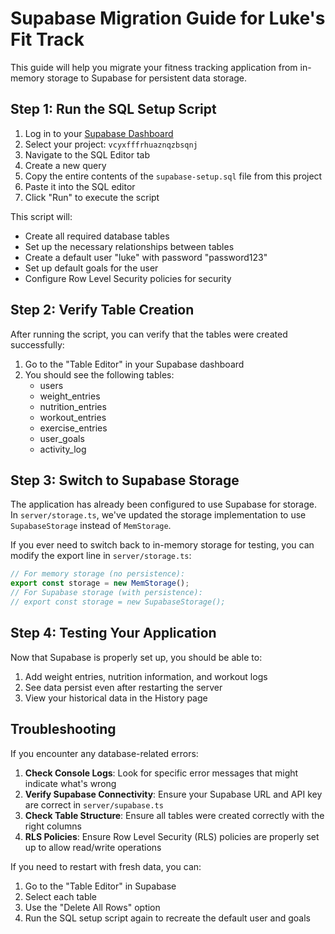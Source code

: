 # Supabase Migration Guide for Luke's Fit Track

This guide will help you migrate your fitness tracking application from in-memory storage to Supabase for persistent data storage.

## Step 1: Run the SQL Setup Script

1. Log in to your [Supabase Dashboard](https://app.supabase.com)
2. Select your project: `vcyxfffrhuaznqzbsqnj`
3. Navigate to the SQL Editor tab
4. Create a new query
5. Copy the entire contents of the `supabase-setup.sql` file from this project
6. Paste it into the SQL editor
7. Click "Run" to execute the script

This script will:
- Create all required database tables
- Set up the necessary relationships between tables
- Create a default user "luke" with password "password123"
- Set up default goals for the user
- Configure Row Level Security policies for security

## Step 2: Verify Table Creation

After running the script, you can verify that the tables were created successfully:

1. Go to the "Table Editor" in your Supabase dashboard
2. You should see the following tables:
   - users
   - weight_entries
   - nutrition_entries
   - workout_entries
   - exercise_entries
   - user_goals
   - activity_log

## Step 3: Switch to Supabase Storage

The application has already been configured to use Supabase for storage. In `server/storage.ts`, we've updated the storage implementation to use `SupabaseStorage` instead of `MemStorage`.

If you ever need to switch back to in-memory storage for testing, you can modify the export line in `server/storage.ts`:

```typescript
// For memory storage (no persistence):
export const storage = new MemStorage();
// For Supabase storage (with persistence):
// export const storage = new SupabaseStorage();
```

## Step 4: Testing Your Application

Now that Supabase is properly set up, you should be able to:

1. Add weight entries, nutrition information, and workout logs
2. See data persist even after restarting the server
3. View your historical data in the History page

## Troubleshooting

If you encounter any database-related errors:

1. **Check Console Logs**: Look for specific error messages that might indicate what's wrong
2. **Verify Supabase Connectivity**: Ensure your Supabase URL and API key are correct in `server/supabase.ts`
3. **Check Table Structure**: Ensure all tables were created correctly with the right columns
4. **RLS Policies**: Ensure Row Level Security (RLS) policies are properly set up to allow read/write operations

If you need to restart with fresh data, you can:
1. Go to the "Table Editor" in Supabase
2. Select each table
3. Use the "Delete All Rows" option
4. Run the SQL setup script again to recreate the default user and goals